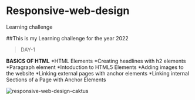 # Responsive-web-design
Learning challenge

##This is my Learning challenge for the year 2022
> DAY-1

**BASICS OF HTML**
*HTML Elements
*Creating headlines with h2 elements
*Paragraph element
*Intoduction to HTML5 Elements
*Adding images to the website
*Linking external pages with anchor elements
*Linking internal Sections of a Page with Anchor Elements
 
 ![responsive-web-design-caktus](https://user-images.githubusercontent.com/84670532/147857589-4bb9fd89-789c-41b0-aef2-8d98ce062ca4.gif)
